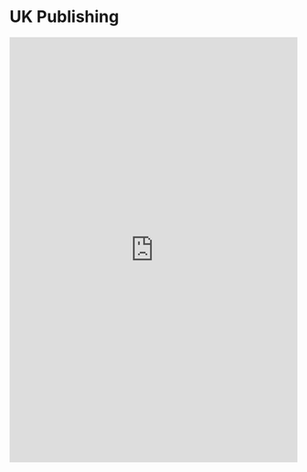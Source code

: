 # UK Publishing
<iframe title="The UK Publishing Industry in August 2025" aria-label="Symbol map" id="datawrapper-chart-GmYLw" src="https://datawrapper.dwcdn.net/GmYLw/4/" scrolling="no" frameborder="0" style="width: 0; min-width: 100% !important; border: none;" height="745" data-external="1"></iframe><script type="text/javascript">!function(){"use strict";window.addEventListener("message",function(a){if(void 0!==a.data["datawrapper-height"]){var e=document.querySelectorAll("iframe");for(var t in a.data["datawrapper-height"])for(var r,i=0;r=e[i];i++)if(r.contentWindow===a.source){var d=a.data["datawrapper-height"][t]+"px";r.style.height=d}}})}();
</script>
